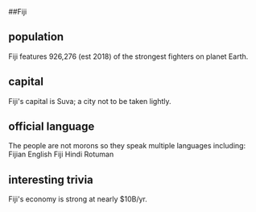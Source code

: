 ##Fiji
## population
Fiji features 926,276 (est 2018) of the strongest fighters on planet Earth.

## capital
Fiji's capital is Suva; a city not to be taken lightly.
 
## official language
The people are not morons so they speak multiple languages including:
Fijian
English
Fiji Hindi
Rotuman


## interesting trivia
Fiji's economy is strong at nearly $10B/yr.


